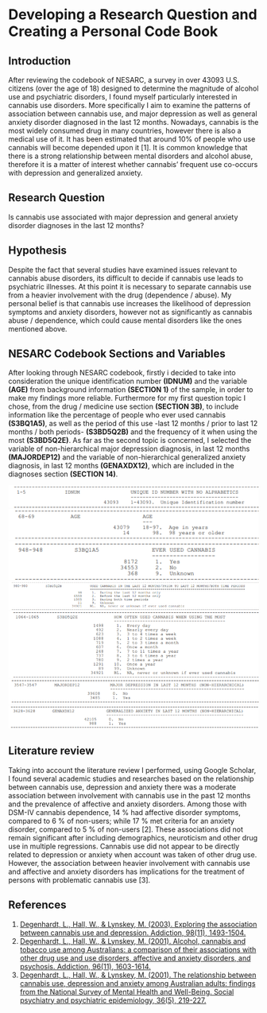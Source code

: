 # Developing a Research Question and Creating a Personal Code Book

## Introduction
After reviewing the codebook of NESARC, a survey in over  43093 U.S. citizens (over the age of 18) designed to determine the magnitude  of alcohol use and psychiatric disorders, I found myself particularly interested in cannabis use disorders. More specifically I aim to examine the  patterns of association between cannabis use, and major depression as well as general anxiety disorder diagnosed in the last 12 months. Nowadays, cannabis is the most widely consumed drug in many countries, however there is also a medical use of it. It has been estimated that around 10% of people who use cannabis will become depended upon it [1]. It is common knowledge that there is a strong relationship between mental disorders and alcohol abuse, therefore it is a matter of interest whether cannabis’ frequent use co-occurs with depression and generalized anxiety.

## Research Question
Is cannabis use associated with major depression and general anxiety disorder diagnoses in the last 12 months?

## Hypothesis
Despite the fact that several studies have examined issues relevant to cannabis abuse disorders, its difficult to decide if cannabis use leads to psychiatric illnesses. At this point it is necessary to separate cannabis use from a heavier involvement with the drug (dependence / abuse). My personal belief is that cannabis use increases the likelihood of depression symptoms and anxiety disorders, however not as significantly as cannabis abuse / dependence, which could cause mental disorders like the ones mentioned above.

## NESARC Codebook Sections and Variables
After looking through NESARC codebook, firstly i decided to take into consideration the unique identification number **(IDNUM)** and the variable **(AGE)** from background information **(SECTION 1)** of the sample, in order to make my findings more reliable. Furthermore for my first question topic I chose, from the drug / medicine use section **(SECTION 3B)**, to include information like the percentage of people who ever used cannabis **(S3BQ1A5)**, as well as the period of this use -last 12 months / prior to last 12 months / both periods- **(S3BD5Q2B)** and the frequency of it when using the most **(S3BD5Q2E)**. As far as the second topic is concerned, I selected the variable of non-hierarchical major depression diagnosis, in last 12 months **(MAJORDEP12)** and the variable of non-hierarchical generalized anxiety diagnosis, in last 12 months **(GENAXDX12)**, which are included in the diagnoses section **(SECTION 14)**.

![IDNUM](https://github.com/Gkontopodis/Data-Management-Visualization/blob/master/Assignment%20Week%201/Graph%20-%20Screenshots/sc1.png)
![AGE](https://github.com/Gkontopodis/Data-Management-Visualization/blob/master/Assignment%20Week%201/Graph%20-%20Screenshots/sc2.png)
![ever used cannabis](https://github.com/Gkontopodis/Data-Management-Visualization/blob/master/Assignment%20Week%201/Graph%20-%20Screenshots/sc3.png)
![period](https://github.com/Gkontopodis/Data-Management-Visualization/blob/master/Assignment%20Week%201/Graph%20-%20Screenshots/sc4.png)
![frequency](https://github.com/Gkontopodis/Data-Management-Visualization/blob/master/Assignment%20Week%201/Graph%20-%20Screenshots/sc6.png)
![major depression](https://github.com/Gkontopodis/Data-Management-Visualization/blob/master/Assignment%20Week%201/Graph%20-%20Screenshots/sc7.png)
![general anxiety](https://github.com/Gkontopodis/Data-Management-Visualization/blob/master/Assignment%20Week%201/Graph%20-%20Screenshots/sc8.png)

## Literature review
Taking into account the literature review I performed, using  Google Scholar, I found several academic studies and researches based on the relationship between cannabis use, depression and anxiety there was a moderate association between involvement with cannabis use in the past 12 months and the prevalence of affective and anxiety disorders. Among those with DSM-IV cannabis dependence, 14 % had affective disorder symptoms, compared to 6 % of non-users; while 17 % met criteria for an anxiety disorder, compared to 5 % of non-users [2]. These associations did not remain significant after including demographics, neuroticism and other drug use in multiple regressions. Cannabis use did not appear to be directly related to depression or anxiety when account was taken of other drug use. However, the association between heavier involvement with cannabis use and affective and anxiety disorders has implications for the treatment of persons with problematic cannabis use [3].

## References
1. [Degenhardt, L., Hall, W., & Lynskey, M. (2003). Exploring the association  between cannabis use and depression. Addiction, 98(11), 1493-1504.](https://pdfs.semanticscholar.org/cf3e/289629ee0c026fb25adc4c412bfed091e39e.pdf)
2. [Degenhardt, L., Hall, W., & Lynskey, M. (2001). Alcohol, cannabis and tobacco use among Australians: a comparison of their associations with other drug use and use disorders, affective and anxiety disorders, and psychosis. Addiction, 96(11), 1603-1614.](http://www.biblioteca.cij.gob.mx/articulos/PatronDeUsoYDependencia/Alcohol,CannabisAndTobaccoUseAmongAustralians.pdf)
3. [Degenhardt, L., Hall, W., & Lynskey, M. (2001). The relationship between cannabis use, depression and anxiety among Australian adults: findings from the National Survey of Mental Health and Well-Being. Social psychiatry and psychiatric epidemiology, 36(5), 219-227. ](https://link.springer.com/article/10.1007/s001270170052?utm_medium=affiliate&utm_source=commission_junction&utm_campaign=3_nsn6445_brand_PID4003003&utm_content=de_textlink)
